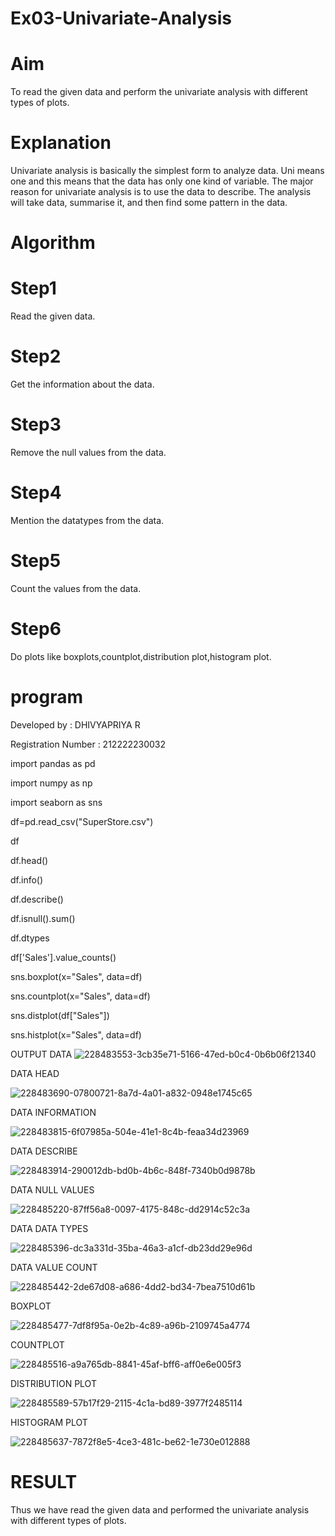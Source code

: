 # Ex03-Univariate-Analysis

# Aim
To read the given data and perform the univariate analysis with different types of plots.

# Explanation
Univariate analysis is basically the simplest form to analyze data. Uni means one and this means that the data has only one kind of variable. The major reason for univariate analysis is to use the data to describe. The analysis will take data, summarise it, and then find some pattern in the data.

# Algorithm
# Step1 
Read the given data.

# Step2 
Get the information about the data.

# Step3
Remove the null values from the data.

# Step4
Mention the datatypes from the data.

# Step5
Count the values from the data.

# Step6
Do plots like boxplots,countplot,distribution plot,histogram plot.

# program
Developed by : DHIVYAPRIYA R

Registration Number : 212222230032

import pandas as pd

import numpy as np

import seaborn as sns

df=pd.read_csv("SuperStore.csv")

df

df.head()

df.info()

df.describe()

df.isnull().sum()

df.dtypes

df['Sales'].value_counts()

sns.boxplot(x="Sales", data=df)

sns.countplot(x="Sales", data=df)

sns.distplot(df["Sales"])

sns.histplot(x="Sales", data=df)


OUTPUT
DATA
![228483553-3cb35e71-5166-47ed-b0c4-0b6b06f21340](https://user-images.githubusercontent.com/119477552/234184534-b0422ea8-d9bf-43af-8c70-8473d48c5f76.png)


DATA HEAD

![228483690-07800721-8a7d-4a01-a832-0948e1745c65](https://user-images.githubusercontent.com/119477552/234184639-e30706c3-729f-4436-b2b4-90cf6c62dced.png)

DATA INFORMATION

![228483815-6f07985a-504e-41e1-8c4b-feaa34d23969](https://user-images.githubusercontent.com/119477552/234184665-b40e9e7c-ce0e-45ad-9ad6-4754cd06d64e.png)


DATA DESCRIBE

![228483914-290012db-bd0b-4b6c-848f-7340b0d9878b](https://user-images.githubusercontent.com/119477552/234184709-d3107c76-4ff0-4bd0-9fbb-f4c4020a0998.png)


DATA NULL VALUES

![228485220-87ff56a8-0097-4175-848c-dd2914c52c3a](https://user-images.githubusercontent.com/119477552/234184726-8ac01edf-6578-4056-88a6-eeb6fd25c87c.png)

DATA DATA TYPES

![228485396-dc3a331d-35ba-46a3-a1cf-db23dd29e96d](https://user-images.githubusercontent.com/119477552/234184739-68003f38-dd46-4fe9-a867-f5287df73549.png)


DATA VALUE COUNT

![228485442-2de67d08-a686-4dd2-bd34-7bea7510d61b](https://user-images.githubusercontent.com/119477552/234184773-ebeb3305-a2e1-4baa-a39e-efe852bb278e.png)

BOXPLOT

![228485477-7df8f95a-0e2b-4c89-a96b-2109745a4774](https://user-images.githubusercontent.com/119477552/234184784-6003aef3-03d0-4aef-bfbe-ca1370fc4eed.png)

COUNTPLOT

![228485516-a9a765db-8841-45af-bff6-aff0e6e005f3](https://user-images.githubusercontent.com/119477552/234184799-39ea7899-c2a7-4544-8a92-7aab9e0c5341.png)


DISTRIBUTION PLOT

![228485589-57b17f29-2115-4c1a-bd89-3977f2485114](https://user-images.githubusercontent.com/119477552/234184835-b755f6ad-c853-4d88-8591-12311a85464c.png)

HISTOGRAM PLOT

![228485637-7872f8e5-4ce3-481c-be62-1e730e012888](https://user-images.githubusercontent.com/119477552/234184843-9c2e48d9-874d-44d2-a7ec-0423034f7249.png)

# RESULT
Thus we have read the given data and performed the univariate analysis with different types of plots.
